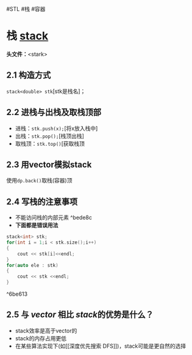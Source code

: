 #STL #栈 #容器 
# 栈 **[stack](https://zh.cppreference.com/w/cpp/container/stack)**

**头文件：**\<stark>
## 2.1 构造方式

`stack<double> stk`[stk是栈名]；

## 2.2 进栈与出栈及取栈顶部

- 进栈：`stk.push(x);`[将x放入栈中]
- 出栈：`stk.pop();`[栈顶出栈]
- 取栈顶：`stk.top()`[获取栈顶
## 2.3 用vector模拟stack

使用`dp.back()`取栈(容器)顶

## 2.4 写栈的注意事项

- 不能访问栈的内部元素 ^bede8c
- **下面都是错误用法**

```cpp
stack<int> stk;
for(int i = 1;i < stk.size();i++)
{
    cout << stk[i]<<endl;
}
for(auto ele : stk)
{
    cout << stk <<endl;
}
```

^6be613

## 2.5 与 *vector* 相比 *stack*的优势是什么？

- stack效率是高于vector的
- stack的内存占用更低
- 在某些算法实现下(如[[深度优先搜索 DFS]])，stack可能是更自然的选择
